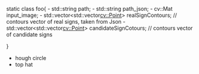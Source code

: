 static class foo{
    - std::string path;
    - std::string path_json;
    - cv::Mat input_image;
    - std::vector<std::vector<cv::Point>> realSignContours;     // contours vector of real signs, taken from Json
    - std::vector<std::vector<cv::Point>> candidateSignCotours; // contours vector of candidate signs

}


- hough circle
- top hat 